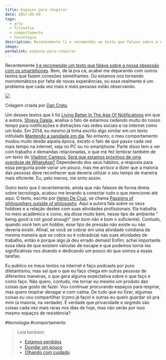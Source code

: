 ```yaml
---
title: Espaços para respirar
date: 2017-05-09
tags:
  - arte
  - filosofia
  - comportamento
  - tecnologia
description: Recentemente li e recomendei um texto que falava sobre a nossa obsessão com os smartphones. Bem, de lá pra cá, acabei me deparando com…
image:
permalink: espacos-para-respirar
---
```

Recentemente [li e recomendei um texto que falava sobre a nossa obsessão com os smartphones](http://mailchi.mp/999fb89c5ca6/alguns-links). Bem, de lá pra cá, acabei me deparando com outros textos que fazem conexões semelhantes. Ou estamos nos tornando monotemáticos por falta de novas experiências, ou esse realmente é um problema que cada vez mais e mais pessoas estão observando.

<img src="/assets/img/espaços-para respirar-medium.jpeg">

Colagem criada por [Dan Cretu](https://www.instagram.com/dan_cretu/)

Um desses textos que li foi [Living Better In The Age Of Notifications](https://thecoffeelicious.com/living-better-in-the-age-of-notifications-76cded7b00ca) em que a autora, [Shreya Dalela,](https://medium.com/u/aeaafe258c3e) analisa o fato de estarmos cedendo muito do nosso tempo para notificações e distrações nas redes sociais e na internet como um todo. Em 2014, eu mesmo já tinha escrito algo similar em um texto intitulado [Mantendo a sanidade em dia](https://arcano5.com.br/mantendo-a-sanidade-em-dia-78eb796eb19). No entanto, o meu comportamento mudou muito desde aquela época, exceto o fato de que passo cada vez mais tempo na internet, seja no PC ou no smartphone. Parte disso tem a ver com trabalho e demandas relacionadas, o que me fez lembrar também de um texto do [Vladimir Campos:](https://medium.com/u/9ebc42d23bb) [Será que estamos próximos de uma overdose de WhatsApp?](https://workflowc.com.br/ser%C3%A1-que-estamos-pr%C3%B3ximos-de-uma-overdose-de-whatsapp-42de2d2dd583) Dependendo dos seus hábitos, a resposta para essa pergunta pode variar um pouco, mas me arrisco a dizer que a maioria das pessoas deve reconhecer que deveria utilizar o seu tempo de maneira mais eficiente. Eu, pelo menos, me sinto assim.

Outro texto que li recentemente, ainda que não falasse de forma direta sobre tecnologia, acabou me levando a conectar tudo o que mencionei até aqui. O texto, escrito por [Helen De Cruz,](https://medium.com/u/e8ce08d3050c) se chama [Passions of philosophers outside of philosophy](http://philosopherscocoon.typepad.com/blog/2017/04/passions-of-philosophers-outside-of-philosophy-helen-de-cruz.html). Aqui a autora fala sobre os seus hobbies e a relação destes com suas atividades profissionais. Ela trabalha no meio acadêmico e como, ela disse muito bem, nesse tipo de ambiente “ being good is not good enough” (ser bom não é bom o suficiente). Contudo, quando você tem um hobbie, esse tipo de pressão não existe ou não deveria existir. Afinal, se você se cobrar em uma atividade cotidiana da mesma maneira que se cobra ou é cobrado(a) nas suas atividades de trabalho, então é porque algo já deu errado demais! Enfim, achei importante essa ideia de que existem válvulas de escape e que podemos torná-las significativas nos doando e dedicando um pouco do que somos a essas tarefas.

Eu publico os meus textos na internet e faço podcasts por puro diletantismo, mas sei que o que eu faço chega em outras pessoas de diferentes maneiras, o que gera alguma expectativa sobre o que faço e como faço. Não quero, contudo, me tornar eu mesmo um produto das coisas que gosto de fazer. Vou continuar procurando espaços para respirar, mas quero respirar devagar e com calma. De tudo que eu fizer, algumas coisas eu vou compartilhar (como já faço) e outras eu quero guardar só pra mim (a maioria, na verdade). É verdade que privacidade e segredo são coisas cada vez mais raras nos dias de hoje, mas não serão por isso mesmo espaços de resistência?


#tecnologia #comportamento

> Leia também:
> - <a href="/estamos-perdidos">Estamos perdidos</a>
> - <a href="/duvidar-um-pouco">Duvidar um pouco</a>
> - <a href="/olhando-com-cuidado">Olhando com cuidado</a>
